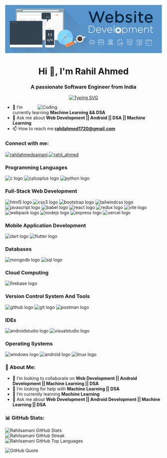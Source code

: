 ![logo](https://github.com/rahilahmed95/rahilahmed95/blob/main/github%20banner.gif)
<h1 align="center">Hi 👋, I'm Rahil Ahmed</h1>
<h3 align="center">A passionate Software Engineer from India</h3>

<p align="center">
  <a href="https://git.io/typing-svg">
    <img src="https://readme-typing-svg.demolab.com?font=noto-serif&weight=700&pause=800&color=463CD2&width=1100&center=true&lines=Welcome+To+My+Github+Profile;Algorithm+8.0+Hackathon+Winner;Full+Stack+Web+Developer;Android+Developer;let's+collaborate+and+develop+our+abilities." alt="Typing SVG">
  </a>
</p>

<img align="right" alt="Coding" width="400" src="https://github.com/rahilahmed95/rahilahmed95/blob/main/Coding%20GIF.gif?raw=true">

- 🌱 I’m currently learning **Machine Learning && DSA**
- 💬 Ask me about **Web Development || Android || DSA || Machine Learning**
- 📫 How to reach me **rahilahmed1720@gmail.com**

<h3 align="left">Connect with me:</h3>
<p align="left">
  <a href="https://linkedin.com/in/rahilahmedsamani" target="blank">
    <img align="center" src="https://raw.githubusercontent.com/rahuldkjain/github-profile-readme-generator/master/src/images/icons/Social/linked-in-alt.svg" alt="rahilahmedsamani" height="35" width="40" />
  </a>
  <a href="https://www.leetcode.com/rahil_ahmed" target="blank">
    <img align="center" src="https://raw.githubusercontent.com/rahuldkjain/github-profile-readme-generator/master/src/images/icons/Social/leet-code.svg" alt="rahil_ahmed" height="35" width="40" />
  </a>
</p>

### Programming Languages

<p>
  <img src="https://img.shields.io/badge/C-A8B9CC?logo=c&logoColor=black&style=for-the-badge" height="35" alt="c logo"  />
  <img src="https://img.shields.io/badge/C++-00599C?logo=cplusplus&logoColor=white&style=for-the-badge" height="35" alt="cplusplus logo"  />
  <img src="https://img.shields.io/badge/Python-3776AB?logo=python&logoColor=white&style=for-the-badge" height="35" alt="python logo"  />
</p>

### Full-Stack Web Development

<p>
  <img src="https://img.shields.io/badge/HTML5-E34F26?logo=html5&logoColor=white&style=for-the-badge" height="35" alt="html5 logo"  />
  <img src="https://img.shields.io/badge/CSS3-1572B6?logo=css3&logoColor=white&style=for-the-badge" height="35" alt="css3 logo"  />
  <img src="https://img.shields.io/badge/Bootstrap-7952B3?logo=bootstrap&logoColor=white&style=for-the-badge" height="35" alt="bootstrap logo"  />
  <img src="https://img.shields.io/badge/Tailwind CSS-06B6D4?logo=tailwindcss&logoColor=black&style=for-the-badge" height="35" alt="tailwindcss logo"  />
  <img src="https://img.shields.io/badge/JavaScript-F7DF1E?logo=javascript&logoColor=black&style=for-the-badge" height="35" alt="javascript logo"  />
  <img src="https://img.shields.io/badge/Babel-F9DC3E?logo=babel&logoColor=black&style=for-the-badge" height="35" alt="babel logo"  />
  <img src="https://img.shields.io/badge/React-61DAFB?logo=react&logoColor=black&style=for-the-badge" height="35" alt="react logo"  />
  <img src="https://img.shields.io/badge/Redux-764ABC?logo=redux&logoColor=white&style=for-the-badge" height="35" alt="redux logo"  />
  <img src="https://img.shields.io/badge/Vite-646CFF?logo=vite&logoColor=white&style=for-the-badge" height="35" alt="vite logo"  />
  <img src="https://img.shields.io/badge/Webpack-8DD6F9?logo=webpack&logoColor=black&style=for-the-badge" height="35" alt="webpack logo"  />
  <img src="https://img.shields.io/badge/Node.js-339933?logo=nodedotjs&logoColor=white&style=for-the-badge" height="35" alt="nodejs logo"  />
  <img src="https://img.shields.io/badge/Express-000000?logo=express&logoColor=white&style=for-the-badge" height="35" alt="express logo"  />
  <img src="https://img.shields.io/badge/Vercel-000000?logo=vercel&logoColor=white&style=for-the-badge" height="35" alt="vercel logo"  />
</p>

### Mobile Application Development

<p>
  <img src="https://img.shields.io/badge/Dart-0175C2?logo=dart&logoColor=white&style=for-the-badge" height="35" alt="dart logo"  />
  <img src="https://img.shields.io/badge/Flutter-02569B?logo=flutter&logoColor=white&style=for-the-badge" height="35" alt="flutter logo"  />
</p>

### Databases

<p>
  <img src="https://img.shields.io/badge/MongoDB-47A248?logo=mongodb&logoColor=white&style=for-the-badge" height="35" alt="mongodb logo" />
  <img src="https://img.shields.io/badge/MySQL-4479A1?logo=mysql&logoColor=fff" height="35" alt="sql logo" />
</p>

### Cloud Computing

<p>
  <img src="https://img.shields.io/badge/Firebase-FFCA28?logo=firebase&logoColor=black&style=for-the-badge" height="35" alt="firebase logo"  />
</p>

### Version Control System And Tools

<p>
  <img src="https://img.shields.io/badge/GitHub-181717?logo=github&logoColor=white&style=for-the-badge" height="35" alt="github logo"  />
  <img src="https://img.shields.io/badge/Git-F05032?logo=git&logoColor=white&style=for-the-badge" height="35" alt="git logo"  />
  <img src="https://img.shields.io/badge/Postman-FF6C37?logo=postman&logoColor=black&style=for-the-badge" height="35" alt="postman logo"  />
</p>

### IDEs

<p>
  <img src="https://img.shields.io/badge/Android Studio-3DDC84?logo=androidstudio&logoColor=black&style=for-the-badge" height="35" alt="androidstudio logo"  />
  <img src="https://img.shields.io/badge/Visual Studio-5C2D91?logo=visualstudio&logoColor=white&style=for-the-badge" height="35" alt="visualstudio logo" />
</p>

### Operating Systems

<p>
  <img src="https://img.shields.io/badge/Windows-0078D6?logo=windows&logoColor=white&style=for-the-badge" height="35" alt="windows logo" />
  <img src="https://img.shields.io/badge/Android-3DDC84?logo=android&logoColor=black&style=for-the-badge" height="35" alt="android logo" />
  <img src="https://img.shields.io/badge/Linux-FCC624?logo=linux&logoColor=black&style=for-the-badge" height="35" alt="linux logo" />
</p>

### 💫 About Me:

- 👯 I’m looking to collaborate on **Web Development || Android Development || Machine Learning || DSA**
- 🤝 I’m looking for help with **Machine Learning || DSA**
- 🌱 I’m currently learning **Machine Learning**
- 💬 Ask me about **Web Development || Android Development || Machine Learning || DSA**

### 📊 GitHub Stats:

<p>
  <img src="https://github-readme-stats.vercel.app/api?username=Rahilsamani&theme=dark&hide_border=false&include_all_commits=false&count_private=false" alt="Rahilsamani GitHub Stats" />
  <br />
   <img src="https://github-readme-streak-stats.herokuapp.com/?user=Rahilsamani&theme=dark&hide_border=false" alt="Rahilsamani GitHub Streak" />
  <br />
  <img src="https://github-readme-stats.vercel.app/api/top-langs/?username=Rahilsamani&theme=dark&hide_border=false&include_all_commits=false&count_private=false&layout=compact" alt="Rahilsamani GitHub Top Languages" />
</p>

<img src="https://quotes-github-readme.vercel.app/api?type=horizontal&theme=dark" alt="GitHub Quote" />




